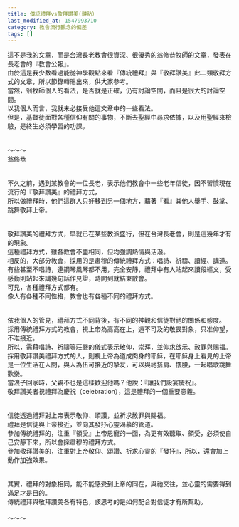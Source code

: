 ```yaml
---
title: 傳統禮拜vs敬拜讚美(轉貼）
last_modified_at: 1547993710
category: 教會流行觀念的偏差
tags: []
---
```


這不是我的文章，而是台灣長老教會很資深、很優秀的翁修恭牧師的文章，發表在長老會的『教會公報』。<br>由於這是我少數看過能從神學觀點來看『傳統禮拜』與『敬拜讚美』此二類敬拜方式的文章，所以節錄轉貼出來，供大家參考。<br><!--more-->當然，翁牧師個人的看法，是否就是正確，仍有討論空間，而且是很大的討論空間。<br>以我個人而言，我就未必接受他這文章中的一些看法。<br>但是，基督徒面對各種信仰有關的事物，不斷去聖經中尋求依據，以及用聖經來檢驗，是終生必須學習的功課。<br><br><br>～～～<br>翁修恭<br><br><br>不久之前，遇到某教會的一位長老，表示他們教會中一些老年信徒，因不習慣現在流行的『敬拜讚美』的禮拜方式，<br>所以做禮拜時，他們這群人只好移到另一個地方，藉著『看』其他人舉手、鼓掌、跳舞敬拜上帝。<br><br><br>敬拜讚美的禮拜方式，早就已在某些教派盛行，但在台灣長老會，則是這幾年才有的現象。<br>這種禮拜方式，雖各教會不盡相同，但均強調熱情與活潑。<br>相反的，大部分教會，採用的是肅穆的傳統禮拜方式：唱詩、祈禱、讀經、講道。<br>有些甚至不唱詩，連鋼琴風琴都不用，完全安靜，禮拜中有人站起來讀段經文，受感動則站起來講幾句話作見證，時間到就結束散會。<br>可見，各種禮拜方式都有。<br>像人有各種不同性格，教會也有各種不同的禮拜方式。<br><br><br>依我個人的管見，禮拜方式不同背後，有不同的神觀和信徒對祂的關係和態度。<br>採用傳統禮拜方式的教會，視上帝為高高在上，遠不可及的敬畏對象，只准仰望，不准接近。<br>所以，需藉唱詩、祈禱等莊嚴的儀式表示敬仰，崇拜，並仰求啟示、赦罪與賜福。<br>採用敬拜讚美禮拜方式的人，則視上帝為道成肉身的耶穌，在耶穌身上看見的上帝是一位生活在人間，與人為伍可接近的摯友，可以與祂搭肩、摟腰，一起唱歌跳舞歡樂。<br>當浪子回家時，父親不也是這樣歡迎他嗎？他說：『讓我們設宴慶祝』。<br>敬拜讚美者視禮拜為慶祝（celebration），這是禮拜的一個重要意義。<br><br><br>信徒透過禮拜對上帝表示敬仰、頌讚，並祈求赦罪與賜福。<br>禮拜是信徒與上帝接近，並向其發抒心靈渴慕的管道。<br>參加傳統禮拜的，注重『領受』上帝恩寵的一面，為更有效聽取、領受，必須使自己安靜下來，所以會採肅穆的禮拜方式。<br>參加敬拜讚美的，注重對上帝敬仰、頌讚、祈求心靈的『發抒』，所以，還會加上動作加強效果。<br><br><br>其實，禮拜的對象相同，能不能感受到上帝的同在，與祂交往，並心靈的需要得到滿足才是目的。<br>傳統禮拜與敬拜讚美各有特色，該思考的是如何配合對信徒才有所幫助。<br><br>～～～<br>
